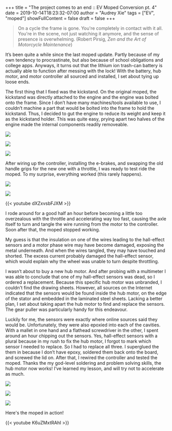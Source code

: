 +++
title = "The project comes to an end :: EV Moped Conversion pt. 4"
date = 2019-10-14T18:23:32-07:00
author = "Audrey Xie"
tags = ["EV", "moped"]
showFullContent = false
draft = false
+++

> On a cycle the frame is gone. You're completely in contact with it all. You're in the scene, not just watching it anymore, and the sense of presence is overwhelming. (Robert Pirsig, *Zen and the Art of Motorcycle Maintenance*)

<!--more-->

It’s been quite a while since the last moped update. Partly because of my own tendency to procrastinate, but also because of school obligations and college apps. Anyways, it turns out that the lithium ion trash-can battery is actually able to function after messing with the lock! With the battery, hub motor, and motor controller all sourced and installed, I set about tying up loose ends. 

The first thing that I fixed was the kickstand. On the original moped, the kickstand was directly attached to the engine and the engine was bolted onto the frame. Since I don’t have many machines/tools available to use, I couldn’t machine a part that would be bolted into the frame to hold the kickstand. Thus, I decided to gut the engine to reduce its weight and keep it as the kickstand holder. This was quite easy, prying apart two halves of the engine made the internal components readily removeable. 

![](/images/moped/IMG_3556.jpg)

![](/images/moped/IMG_3571.jpg)

![](/images/moped/IMG_3574.jpg)

After wiring up the controller, installing the e-brakes, and swapping the old handle grips for the new one with a throttle, I was ready to test ride the moped. To my surprise, everything worked (this rarely happens). 

![](/images/moped/IMG_3672.jpg)

![](/images/moped/IMG_3671.jpg)

{{< youtube dXZxvsbFJXM >}}

I rode around for a good half an hour before becoming a little too overzealous with the throttle and accelerating way too fast, causing the axle itself to turn and tangle the wire running from the motor to the controller. Soon after that, the moped stopped working. 

My guess is that the insulation on one of the wires leading to the hall-effect sensors and a motor phase wire may have become damaged, exposing the metal underneath. And when the wires tangled, they may have touched and shorted. The excess current probably damaged the hall-effect sensor, which would explain why the wheel was unable to turn despite throttling. 

I wasn’t about to buy a new hub motor. And after probing with a multimeter I was able to conclude that one of my hall-effect sensors was dead, so I ordered a replacement. Because this specific hub motor was unbranded, I couldn't find the drawing sheets. However, all sources on the Internet indicated that the sensors would be found inside the hub motor, on the edge of the stator and embedded in the laminated steel sheets. Lacking a better plan, I set about taking apart the hub motor to find and replace the sensors. The gear puller was particularly handy for this endeavour. 

Luckily for me, the sensors were exactly where online sources said they would be. Unfortunately, they were also epoxied into each of the cavities. With a mallet in one hand and a flathead screwdriver in the other, I spent around an hour chipping out the sensors. Yes, hall-effect sensors with a plural because in my rush to fix the hub motor, I forgot to mark which sensor I needed to replace. So I had to replace all three. I superglued the them in because I don’t have epoxy, soldered them back onto the board, and screwed the lid on. After that, I rewired the controller and tested the moped. Thanks the my god-level soldering and problem solving skills, the hub motor now works! I’ve learned my lesson, and will try not to accelerate as much.

![](/images/moped/IMG_3674.jpg)

![](/images/moped/IMG_3687.jpg)

![](/images/moped/IMG_3675.jpg)

Here's the moped in action!

{{< youtube K6uZMxtRAhI >}}